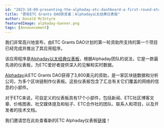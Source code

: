 ```yaml
---
id: "2023-10-09-presenting-the-alphaday-etc-dashboard-a-first-round-etc-grants-dao-project-cn"
title: "首轮ETC Grants DAO获奖者：Alphaday以太经典仪表板"
author: Donald McIntyre
featuredImage: alphaday-banner.png
tags: [Announcement]
---
```


我们非常高兴地宣布，由ETC Grants DAO计划的第一轮资助所支持的第一个项目已经完成并推出了其应用程序。

该应用程序是[Alphaday以太经典仪表板](https://app.alphaday.com/b/ethereumclassic/)，根据Alphaday团队的说法，它是一款最先进的仪表板，为ETC爱好者提供深入的见解和实时数据。

[Alphaday](https://etcgrants.softr.app/project-details-zh?recordId=recFXsxD1gSPBC6ab)从ETC Grants DAO获得了3,800美元的资助，是一家区块链数据和分析公司，为多个区块链制作仪表板。这些仪表板包含了汇总有关它们覆盖的网络的信息的小部件。

对于ETC来说，可自定义的仪表板具有17个小部件，包括新闻、ETC社区博客文章、价格图表、社交媒体提及和帖子、ETC合作社的团队、联系人和项目，以及开发者的技术文档。

我们邀请您在此处查看新的ETC Alphaday仪表板[链接](https://app.alphaday.com/b/ethereumclassic/)！

